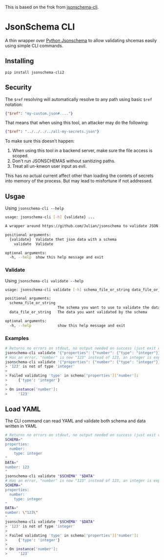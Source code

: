 This is based on the frok from [jsonschema-cli](https://github.com/eyal-mor/jsonschema-cli.git).

# JsonSchema CLI

A thin wrapper over [Python Jsonschema](https://github.com/Julian/jsonschema) to allow validating shcemas easily using simple CLI commands.

## Installing

`pip install jsonschema-cli2`

## Security

The `$ref` resolving will automatically resolve to any path using basic `$ref` notation:

```json
{"$ref": "my-custom.json#...."}
```

That means that when using this tool, an attacker may do the following:

```json
{"$ref": "../../../../all-my-secrets.json"}
```

To make sure this doesn't happen:

1. When using this tool in a backend server, make sure the file access is scoped.
2. Don't run JSONSCHEMAS without sanitizing paths.
3. Treat all un-knwon user input as evil.

This has no actual current  affect other than loading the contets of secrets into memory of the process.
But may lead to misfortune if not addressed.

## Usgae

Using `jsonschema-cli --help`

```bash
usage: jsonschema-cli [-h] {validate} ...

A wrapper around https://github.com/Julian/jsonschema to validate JSON using the CLI

positional arguments:
  {validate}  Validate thet json data with a schema
    validate  Validate

optional arguments:
  -h, --help  show this help message and exit
```

### Validate

Using `jsonschema-cli validate --help`

```bash
usage: jsonschema-cli validate [-h] schema_file_or_string data_file_or_string

positional arguments:
  schema_file_or_string
                        The schema you want to use to validate the data
  data_file_or_string   The data you want validated by the schema

optional arguments:
  -h, --help            show this help message and exit
```

### Examples

```bash
# Returns no errors on stdout, no output needed on success (just exit code 0 is enough)
jsonschema-cli validate '{"properties": {"number": {"type": "integer"}}, "required": ["number"]}' '{"number": 123}'
# Has an error, "number" is now "123" instead of 123, an integer is expected.
jsonschema-cli validate '{"properties": {"number": {"type": "integer"}}, "required": ["number"]}' '{"number": "123"}'
> '123' is not of type 'integer'
>
> Failed validating 'type' in schema['properties']['number']:
>     {'type': 'integer'}
>
> On instance['number']:
>     '123'
```

## Load YAML

The CLI command can read YAML and validate both schema and data written in YAML

```bash
# Returns no errors on stdout, no output needed on success (just exit code 0 is enough)
SCHEMA="
properties:
  number:
    type: integer
"
DATA="
number: 123
"
jsonschema-cli validate "$SCHEMA" "$DATA"
# Has an error, "number" is now "123" instead of 123, an integer is expected.
SCHEMA="
properties:
  number:
    type: integer
"
DATA="
number: \"123\"
"
jsonschema-cli validate "$SCHEMA" "$DATA"
> '123' is not of type 'integer'
>
> Failed validating 'type' in schema['properties']['number']:
>     {'type': 'integer'}
>
> On instance['number']:
>     '123'
```
